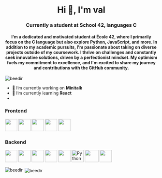 <h1 align="center">Hi 👋, I'm val</h1>
<h3 align="center">Currently a student at School 42, languages C </h3>
<h4 align="center">I'm a dedicated and motivated student at École 42, where I primarily focus on the C language but also explore Python, JavaScript, and more. In addition to my academic pursuits, I'm passionate about taking on diverse projects outside of my coursework. I thrive on challenges and constantly seek innovative solutions, driven by a perfectionist mindset. My optimism fuels my commitment to excellence, and I'm excited to share my journey and contributions with the GitHub community.</h4>
<p align="left"> <img src="https://komarev.com/ghpvc/?username=beedir&label=Profile%20views&color=0e75b6&style=flat" alt="beedir" /> </p>

- 🔭 I’m currently working on **Minitalk** 
- 🌱 I’m currently learning **React**
- 
<p align="left">
<h3 align="left">Frontend</h3>
<p align="left"> 
<img src="https://profilinator.rishav.dev/skills-assets/react-original-wordmark.svg" width="40" height="40"/></a> 
<img src="https://profilinator.rishav.dev/skills-assets/css3-original-wordmark.svg" width="40" height="40"/></a>
<img src="https://profilinator.rishav.dev/skills-assets/html5-original-wordmark.svg" width="40" height="40"/></a>
<img src="https://profilinator.rishav.dev/skills-assets/javascript-original.svg" width="40" height="40"/></a>
<img src="https://profilinator.rishav.dev/skills-assets/typescript-original.svg" width="40" height="40"/></a>
</p>

<h3 align="left">Backend</h3>
<p align="left"> 
<img src="https://profilinator.rishav.dev/skills-assets/c-original.svg" width="40" height="40"/></a> 
<img src="https://profilinator.rishav.dev/skills-assets/javascript-original.svg" width="40" height="40"/></a>
<img src="https://profilinator.rishav.dev/skills-assets/typescript-original.svg" width="40" height="40"/></a>
<img src="https://profilinator.rishav.dev/skills-assets/nodejs-original-wordmark.svg" width="40" height="40"/></a>
<img src="https://profilinator.rishav.dev/skills-assets/linux-original.svg" width="40" height="40"/></a>
<img src="ttps://profilinator.rishav.dev/skills-assets/python-original.svg" alt="Python" width="40" height="40"/></a>
<img src="https://profilinator.rishav.dev/skills-assets/mysql-original-wordmark.svg" width="45" height="40"/></a>
<img src="https://profilinator.rishav.dev/skills-assets/php-original.svg" width="40" height="40"/></a>
</p>
 




<p><img align="left" src="https://github-readme-stats.vercel.app/api/top-langs?username=beedir&show_icons=true&locale=en&layout=compact" alt="beedir" /></p>
<p>&nbsp;<img align="center" src="https://github-readme-stats.vercel.app/api?username=beedir&show_icons=true&locale=en" alt="beedir" /></p>
   
  
